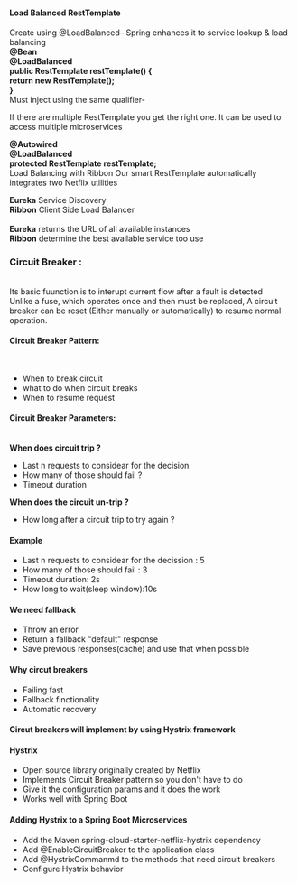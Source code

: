 <h4>Load Balanced RestTemplate</h4>
Create using @LoadBalanced– Spring enhances it to service lookup & load balancing</br>
<b>
 @Bean</br>
 @LoadBalanced</br>
 public RestTemplate restTemplate() {</br>
  return new RestTemplate();</br>
 }
 </b></br>
 Must inject using the same qualifier-

If there are multiple RestTemplate you get the right one.
It can be used to access multiple microservices

<b>
@Autowired</br>
@LoadBalanced</br>
protected RestTemplate restTemplate;
</b></br>
Load Balancing with Ribbon
Our smart RestTemplate automatically integrates two Netflix utilities

<b>Eureka</b> Service Discovery</br>
<b>Ribbon</b> Client Side Load Balancer
</br>  
<b>Eureka</b> returns the URL of all available instances</br>
<b>Ribbon</b> determine the best available service too use</br>

<h3>Circuit Breaker :</h3></br>
Its basic fuunction is to interupt current flow after a fault is detected</br>
Unlike a fuse, which operates once and then must be replaced, A circuit breaker can be reset (Either manually or automatically) to resume normal operation.
<h4>Circuit Breaker Pattern:</h4></br>
<ul>
  <li>When to break circuit</li>
  <li>what to do when circuit breaks</li>
  <li>When to resume request</li>
</ul>
<h4>Circuit Breaker Parameters:</h4></br>
<b>When does circuit trip ?</b>
<ul>
  <li>Last n requests to considear for the decision</li>
  <li>How many of those should fail ?</li>
  <li>Timeout duration</li>
</ul>
<b>When does the circuit un-trip ?</b>
<ul>
<li>How long after a circuit trip to try again ?</li>
</ul>
<h4>Example</h4>
<ul>
  <li>Last n requests to considear for the decission : 5</li>
  <li>How many of those should fail : 3</li>
  <li>Timeout duration: 2s</li>
  <li>How long to wait(sleep window):10s</li>
</ul>
<h4>We need fallback</h4>
<ul>
  <li>Throw an error</li>
  <li>Return a fallback "default" response</li>
  <li>Save previous responses(cache) and use that when possible</li>
</ul>
<h4>Why circut breakers</h4>
<ul>
  <li>Failing fast</li>
  <li>Fallback finctionality</li>
  <li>Automatic recovery</li>
</ul>
<h4>Circut breakers will implement by using Hystrix framework</h4>
<h4>Hystrix</h4>
<ul>
  <li>Open source library originally created by Netflix</li>
  <li>Implements Circuit Breaker pattern so you don't have to do</li>
  <li>Give it the configuration params and it does the work</li>
  <li>Works well with Spring Boot</li>
</ul>
<h4>Adding Hystrix to a Spring Boot Microservices</h4>
<ul>
  <li>Add the Maven spring-cloud-starter-netflix-hystrix dependency</li>
  <li>Add @EnableCircuitBreaker to the application class</li>
  <li>Add @HystrixCommanmd to the methods that need circuit breakers</li>
  <li>Configure Hystrix behavior</li>
</ul>
